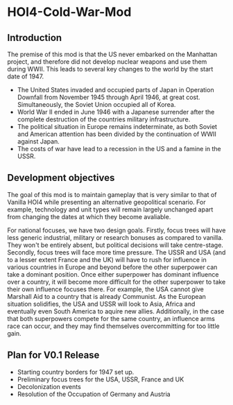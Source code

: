 # HOI4-Cold-War-Mod

## Introduction

The premise of this mod is that the US never embarked on the Manhattan project, and therefore did not develop nuclear weapons and use them during WWII. This leads to several key changes to the world by the start date of 1947.

* The United States invaded and occupied parts of Japan in Operation Downfall from November 1945 through April 1946, at great cost. Simultaneously, the Soviet Union occupied all of Korea. 
* World War II ended in June 1946 with a Japanese surrender after the complete destruction of the countries military infrastructure.
* The political situation in Europe remains indeterminate, as both Soviet and American attention has been divided by the continuation of WWII against Japan.
* The costs of war have lead to a recession in the US and a famine in the USSR.

## Development objectives

The goal of this mod is to maintain gameplay that is very similar to that of Vanilla HOI4 while presenting an alternative geopolitical scenario. For example, technology and unit types will remain largely unchanged apart from changing the dates at which they become avaliable.

For national focuses, we have two design goals. Firstly, focus trees will have less generic industrial, military or research bonuses as compared to vanilla. They won't be entirely absent, but political decisions will take centre-stage. Secondly, focus trees will face more time pressure. The USSR and USA (and to a lesser extent France and the UK) will have to rush for influence in various countries in Europe and beyond before the other superpower can take a dominant position. Once either superpower has dominant influence over a country, it will become more difficult for the other superpower to take their own influence focuses there. For example, the USA cannot give Marshall Aid to a country that is already Communist. As the European situation solidifies, the USA and USSR will look to Asia, Africa and eventually even South America to aquire new allies. Additionally, in the case that both superpowers compete for the same country, an influence arms race can occur, and they may find themselves overcommitting for too little gain.

## Plan for V0.1 Release

* Starting country borders for 1947 set up.
* Preliminary focus trees for the USA, USSR, France and UK
* Decolonization events
* Resolution of the Occupation of Germany and Austria
